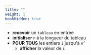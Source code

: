 ```yaml
---
title: ""
weight: 1
bookHidden: true
---
```



* **recevoir** un `tableau` en entrée
* **initialiser** `n` à la longueur du tableau
* **POUR TOUS** les entiers `i` jusqu'à <code>n<sup>2</sup></code>
    * **afficher** la valeur de `i`
